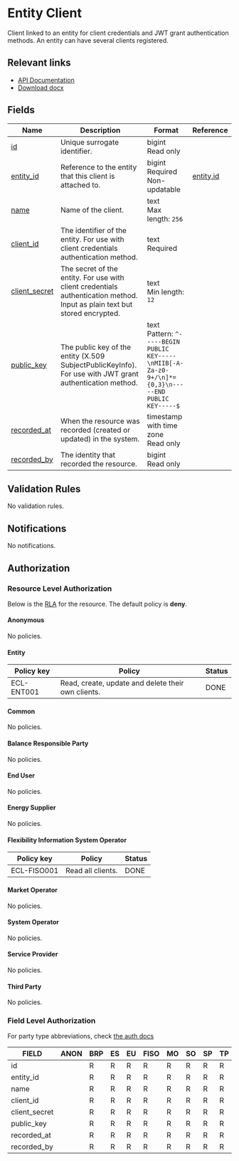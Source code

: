 # Entity Client

Client linked to an entity for client credentials and JWT grant authentication
methods. An entity can have several clients registered.

## Relevant links

* [API Documentation](/api/v0/#/operations/list_entity_client)
* [Download docx](../download/entity_client.docx)

## Fields

| Name                                                                        | Description                                                                                                                | Format                                                                                                  | Reference                       |
|-----------------------------------------------------------------------------|----------------------------------------------------------------------------------------------------------------------------|---------------------------------------------------------------------------------------------------------|---------------------------------|
| <a name="field-id" href="#field-id">id</a>                                  | Unique surrogate identifier.                                                                                               | bigint<br/>Read only                                                                                    |                                 |
| <a name="field-entity_id" href="#field-entity_id">entity_id</a>             | Reference to the entity that this client is attached to.                                                                   | bigint<br/>Required<br/>Non-updatable                                                                   | [entity.id](entity.md#field-id) |
| <a name="field-name" href="#field-name">name</a>                            | Name of the client.                                                                                                        | text<br/>Max length: `256`                                                                              |                                 |
| <a name="field-client_id" href="#field-client_id">client_id</a>             | The identifier of the entity. For use with client credentials authentication method.                                       | text<br/>Required                                                                                       |                                 |
| <a name="field-client_secret" href="#field-client_secret">client_secret</a> | The secret of the entity. For use with client credentials authentication method. Input as plain text but stored encrypted. | text<br/>Min length: `12`                                                                               |                                 |
| <a name="field-public_key" href="#field-public_key">public_key</a>          | The public key of the entity (X.509 SubjectPublicKeyInfo). For use with JWT grant authentication method.                   | text<br/>Pattern: `^-----BEGIN PUBLIC KEY-----\nMIIB[-A-Za-z0-9+/\n]*={0,3}\n-----END PUBLIC KEY-----$` |                                 |
| <a name="field-recorded_at" href="#field-recorded_at">recorded_at</a>       | When the resource was recorded (created or updated) in the system.                                                         | timestamp with time zone<br/>Read only                                                                  |                                 |
| <a name="field-recorded_by" href="#field-recorded_by">recorded_by</a>       | The identity that recorded the resource.                                                                                   | bigint<br/>Read only                                                                                    |                                 |

## Validation Rules

No validation rules.

## Notifications

No notifications.

## Authorization

### Resource Level Authorization

Below is the [RLA](../technical/auth.md#resource-level-authorization-rla) for the
resource. The default policy is **deny**.

#### Anonymous

No policies.

#### Entity

| Policy key | Policy                                             | Status |
|------------|----------------------------------------------------|--------|
| ECL-ENT001 | Read, create, update and delete their own clients. | DONE   |

#### Common

No policies.

#### Balance Responsible Party

No policies.

#### End User

No policies.

#### Energy Supplier

No policies.

#### Flexibility Information System Operator

| Policy key  | Policy            | Status |
|-------------|-------------------|--------|
| ECL-FISO001 | Read all clients. | DONE   |

#### Market Operator

No policies.

#### System Operator

No policies.

#### Service Provider

No policies.

#### Third Party

No policies.

### Field Level Authorization

For party type abbreviations, check [the auth docs](../technical/auth.md#party-market-actors)

| FIELD         | ANON | BRP | ES | EU | FISO | MO | SO | SP | TP |
|---------------|------|-----|----|----|------|----|----|----|----|
| id            |      | R   | R  | R  | R    | R  | R  | R  | R  |
| entity_id     |      | R   | R  | R  | R    | R  | R  | R  | R  |
| name          |      | R   | R  | R  | R    | R  | R  | R  | R  |
| client_id     |      | R   | R  | R  | R    | R  | R  | R  | R  |
| client_secret |      | R   | R  | R  | R    | R  | R  | R  | R  |
| public_key    |      | R   | R  | R  | R    | R  | R  | R  | R  |
| recorded_at   |      | R   | R  | R  | R    | R  | R  | R  | R  |
| recorded_by   |      | R   | R  | R  | R    | R  | R  | R  | R  |

